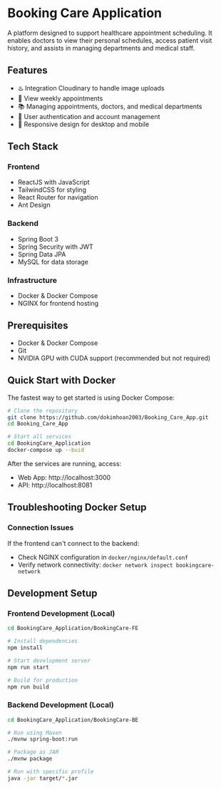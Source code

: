 # Booking Care Application

A platform designed to support healthcare appointment scheduling. It enables doctors to view their personal schedules, access patient visit history, and assists in managing departments and medical staff.

## Features

- ♨️ Integration Cloudinary to handle image uploads
- 💬 View weekly appointments
- 📚 Managing appointments, doctors, and medical departments
- 👥 User authentication and account management
- 📱 Responsive design for desktop and mobile

## Tech Stack

### Frontend

- ReactJS with JavaScript
- TailwindCSS for styling
- React Router for navigation
- Ant Design

### Backend

- Spring Boot 3
- Spring Security with JWT
- Spring Data JPA
- MySQL for data storage

### Infrastructure

- Docker & Docker Compose
- NGINX for frontend hosting

## Prerequisites

- Docker & Docker Compose
- Git
- NVIDIA GPU with CUDA support (recommended but not required)

## Quick Start with Docker

The fastest way to get started is using Docker Compose:

```bash
# Clone the repository
git clone https://github.com/dokimhoan2003/Booking_Care_App.git
cd Booking_Care_App

# Start all services
cd BookingCare_Application
docker-compose up --buid

```

After the services are running, access:

- Web App: http://localhost:3000
- API: http://localhost:8081

## Troubleshooting Docker Setup

### Connection Issues

If the frontend can't connect to the backend:

- Check NGINX configuration in `docker/nginx/default.conf`
- Verify network connectivity: `docker network inspect bookingcare-network`

## Development Setup

### Frontend Development (Local)

```bash
cd BookingCare_Application/BookingCare-FE

# Install dependencies
npm install

# Start development server
npm run start

# Build for production
npm run build
```

### Backend Development (Local)

```bash
cd BookingCare_Application/BookingCare-BE

# Run using Maven
./mvnw spring-boot:run

# Package as JAR
./mvnw package

# Run with specific profile
java -jar target/*.jar
```
